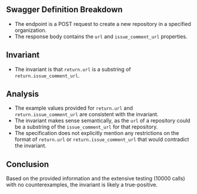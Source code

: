 ## Swagger Definition Breakdown
- The endpoint is a POST request to create a new repository in a specified organization.
- The response body contains the `url` and `issue_comment_url` properties.

## Invariant
- The invariant is that `return.url` is a substring of `return.issue_comment_url`.

## Analysis
- The example values provided for `return.url` and `return.issue_comment_url` are consistent with the invariant.
- The invariant makes sense semantically, as the `url` of a repository could be a substring of the `issue_comment_url` for that repository.
- The specification does not explicitly mention any restrictions on the format of `return.url` or `return.issue_comment_url` that would contradict the invariant.

## Conclusion
Based on the provided information and the extensive testing (10000 calls) with no counterexamples, the invariant is likely a true-positive.

